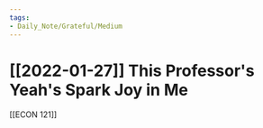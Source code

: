 ```yaml
---
tags:
- Daily_Note/Grateful/Medium
---
```


# [[2022-01-27]] This Professor's Yeah's Spark Joy in Me



[[ECON 121]]